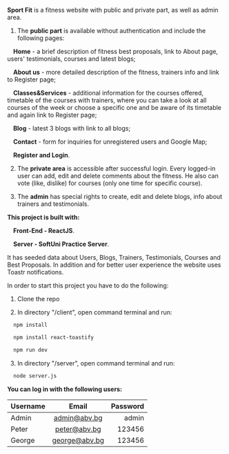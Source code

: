 **Sport Fit** is a fitness website with public and private part, as well as admin area.

1. The **public part** is available without authentication and include the following pages: 

&emsp;**Home** - a brief description of fitness best proposals, link to About page, users' testimonials, courses and latest blogs;

&emsp;**About us** - more detailed description of the fitness, trainers info and link to Register page;

&emsp;**Classes&Services** - additional information for the courses offered, timetable of the courses with trainers, where you can take a look at all courses of the week or choose a specific one and be aware of its timetable and again link to Register page;

&emsp;**Blog** - latest 3 blogs with link to all blogs; 

&emsp;**Contact** - form for inquiries for unregistered users and Google Map; 

&emsp;**Register and Login**.

2. The **private area** is accessible after successful login. Every logged-in user can add, edit and delete comments about the fitness. He also can vote (like, dislike) for courses (only one time for specific course).

3. The **admin** has special rights to create, edit and delete blogs, info about trainers and testimonials.

**This project is built with:**

&emsp;**Front-End - ReactJS**.

&emsp;**Server - SoftUni Practice Server**.

It has seeded data about Users, Blogs, Trainers, Testimonials, Courses and Best Proposals. In addition and for better user experience the website uses Toastr notifications.

In order to start this project you have to do the following: 
1. Clone the repo

2. In directory "/client", open command terminal and run:

 ```sh
   npm install
   ```
 ```sh
   npm install react-toastify
   ```
 
 ```sh
   npm run dev
   ```

3. In directory "/server", open command terminal and run:

 ```sh
   node server.js
   ```

**You can log in with the following users:**

| Username        | Email          | Password |
| --------------- |:--------------:| --------:|
| Admin           | admin@abv.bg   | admin    |
| Peter           | peter@abv.bg   |   123456 |
|George           | george@abv.bg  |   123456 |
